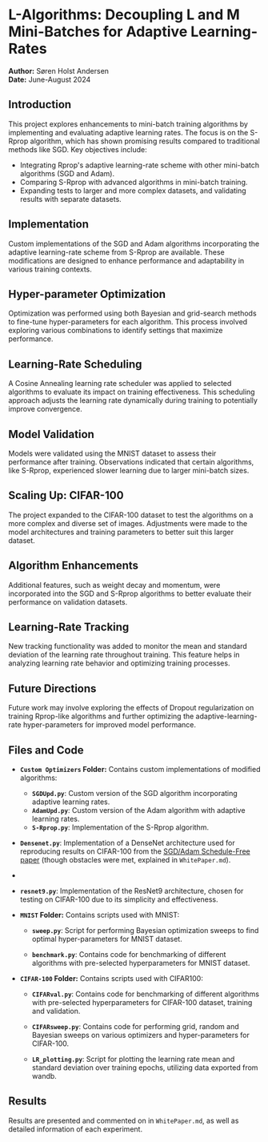 # L-Algorithms: Decoupling L and M Mini-Batches for Adaptive Learning-Rates

**Author:** Søren Holst Andersen  
**Date:** June-August 2024

## Introduction

This project explores enhancements to mini-batch training algorithms by implementing and evaluating adaptive learning rates. The focus is on the S-Rprop algorithm, which has shown promising results compared to traditional methods like SGD. Key objectives include:
- Integrating Rprop's adaptive learning-rate scheme with other mini-batch algorithms (SGD and Adam).
- Comparing S-Rprop with advanced algorithms in mini-batch training.
- Expanding tests to larger and more complex datasets, and validating results with separate datasets.

## Implementation

Custom implementations of the SGD and Adam algorithms incorporating the adaptive learning-rate scheme from S-Rprop are available. These modifications are designed to enhance performance and adaptability in various training contexts.

## Hyper-parameter Optimization

Optimization was performed using both Bayesian and grid-search methods to fine-tune hyper-parameters for each algorithm. This process involved exploring various combinations to identify settings that maximize performance.

## Learning-Rate Scheduling

A Cosine Annealing learning rate scheduler was applied to selected algorithms to evaluate its impact on training effectiveness. This scheduling approach adjusts the learning rate dynamically during training to potentially improve convergence.

## Model Validation

Models were validated using the MNIST dataset to assess their performance after training. Observations indicated that certain algorithms, like S-Rprop, experienced slower learning due to larger mini-batch sizes.

## Scaling Up: CIFAR-100

The project expanded to the CIFAR-100 dataset to test the algorithms on a more complex and diverse set of images. Adjustments were made to the model architectures and training parameters to better suit this larger dataset.

## Algorithm Enhancements

Additional features, such as weight decay and momentum, were incorporated into the SGD and S-Rprop algorithms to better evaluate their performance on validation datasets.

## Learning-Rate Tracking

New tracking functionality was added to monitor the mean and standard deviation of the learning rate throughout training. This feature helps in analyzing learning rate behavior and optimizing training processes.

## Future Directions

Future work may involve exploring the effects of Dropout regularization on training Rprop-like algorithms and further optimizing the adaptive-learning-rate hyper-parameters for improved model performance.

## Files and Code
- **`Custom Optimizers` Folder:** Contains custom implementations of modified algorithms:
  - **`SGDUpd.py`**: Custom version of the SGD algorithm incorporating adaptive learning rates.
  - **`AdamUpd.py`**: Custom version of the Adam algorithm with adaptive learning rates.
  - **`S-Rprop.py`**: Implementation of the S-Rprop algorithm.
    
- **`Densenet.py`**: Implementation of a DenseNet architecture used for reproducing results on CIFAR-100 from the [SGD/Adam Schedule-Free paper](https://arxiv.org/abs/2405.15682) (though obstacles were met, explained in `WhitePaper.md`).
- 
- **`resnet9.py`**: Implementation of the ResNet9 architecture, chosen for testing on CIFAR-100 due to its simplicity and effectiveness.

- **`MNIST` Folder:** Contains scripts used with MNIST:

  - **`sweep.py`**: Script for performing Bayesian optimization sweeps to find optimal hyper-parameters for MNIST dataset.
  
  - **`benchmark.py`**: Contains code for benchmarking of different algorithms with pre-selected hyperparameters for MNIST dataset.

- **`CIFAR-100` Folder:** Contains scripts used with CIFAR100:

  - **`CIFARval.py`**: Contains code for benchmarking of different algorithms with pre-selected hyperparameters for CIFAR-100 dataset, training and validation.
  
  - **`CIFARsweep.py`**: Contains code for performing grid, random and Bayesian sweeps on various optimizers and hyper-parameters for CIFAR-100.
 
  - **`LR_plotting.py`**: Script for plotting the learning rate mean and standard deviation over training epochs, utilizing data exported from wandb.


## Results

Results are presented and commented on in `WhitePaper.md`, as well as detailed information of each experiment.
